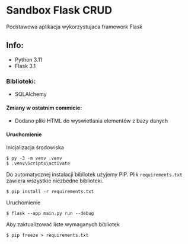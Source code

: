# Sandbox Flask CRUD 
Podstawowa aplikacja wykorzystujaca framework Flask
## Info:
- Python 3.11
- Flask 3.1
### Biblioteki:
- SQLAlchemy
#### Zmiany w ostatnim commicie:
- Dodano pliki HTML do wyswietlania elementów z bazy danych
#### Uruchomienie
Inicjalizacja środowiska
```
$ py -3 -m venv .venv
$ .venv\Scripts\activate
```
Do automatycznej instalacji bibliotek użyjemy PIP. Plik `requirements.txt` zawiera wszystkie niezbedne biblioteki.
```
$ pip install -r requirements.txt
```
Uruchomienie
```
$ flask --app main.py run --debug
```

Aby zaktualizować liste wymaganych bibliotek
```
$ pip freeze > requirements.txt
```

